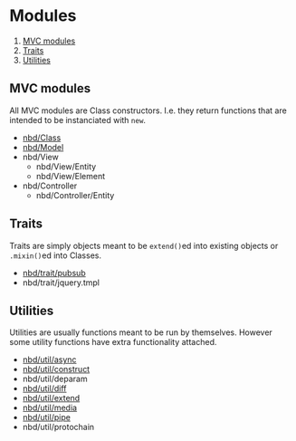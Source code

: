 # Modules

1. [MVC modules](#mvc-modules)
2. [Traits](#traits)
3. [Utilities](#utilities)

## MVC modules

All MVC modules are Class constructors. I.e. they return functions that are intended to be instanciated with `new`.

* [nbd/Class](mvc/Class.md)
* [nbd/Model](mvc/Model.md)
* nbd/View
  * nbd/View/Entity
  * nbd/View/Element
* nbd/Controller
  * nbd/Controller/Entity

## Traits

Traits are simply objects meant to be `extend()`ed into existing objects or `.mixin()`ed into Classes.

* [nbd/trait/pubsub](trait/pubsub.md)
* nbd/trait/jquery.tmpl

## Utilities

Utilities are usually functions meant to be run by themselves. However some utility functions have extra functionality attached.

* [nbd/util/async](util/async.md)
* [nbd/util/construct](util/construct.md)
* nbd/util/deparam
* [nbd/util/diff](util/diff.md)
* [nbd/util/extend](util/extend.md)
* [nbd/util/media](util/media.md)
* [nbd/util/pipe](util/pipe.md)
* nbd/util/protochain
